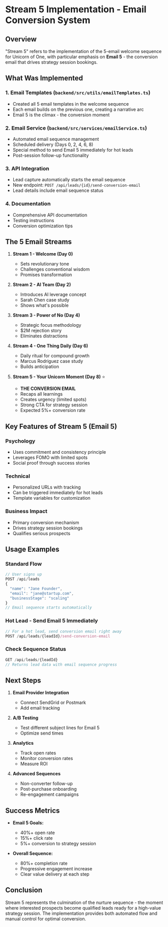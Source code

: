 # Stream 5 Implementation - Email Conversion System

## Overview

"Stream 5" refers to the implementation of the 5-email welcome sequence for Unicorn of One, with particular emphasis on **Email 5** - the conversion email that drives strategy session bookings.

## What Was Implemented

### 1. Email Templates (`backend/src/utils/emailTemplates.ts`)
- Created all 5 email templates in the welcome sequence
- Each email builds on the previous one, creating a narrative arc
- Email 5 is the climax - the conversion moment

### 2. Email Service (`backend/src/services/emailService.ts`)
- Automated email sequence management
- Scheduled delivery (Days 0, 2, 4, 6, 8)
- Special method to send Email 5 immediately for hot leads
- Post-session follow-up functionality

### 3. API Integration
- Lead capture automatically starts the email sequence
- New endpoint: `POST /api/leads/{id}/send-conversion-email`
- Lead details include email sequence status

### 4. Documentation
- Comprehensive API documentation
- Testing instructions
- Conversion optimization tips

## The 5 Email Streams

1. **Stream 1 - Welcome (Day 0)**
   - Sets revolutionary tone
   - Challenges conventional wisdom
   - Promises transformation

2. **Stream 2 - AI Team (Day 2)**
   - Introduces AI leverage concept
   - Sarah Chen case study
   - Shows what's possible

3. **Stream 3 - Power of No (Day 4)**
   - Strategic focus methodology
   - $2M rejection story
   - Eliminates distractions

4. **Stream 4 - One Thing Daily (Day 6)**
   - Daily ritual for compound growth
   - Marcus Rodriguez case study
   - Builds anticipation

5. **Stream 5 - Your Unicorn Moment (Day 8)** ⭐
   - **THE CONVERSION EMAIL**
   - Recaps all learnings
   - Creates urgency (limited spots)
   - Strong CTA for strategy session
   - Expected 5%+ conversion rate

## Key Features of Stream 5 (Email 5)

### Psychology
- Uses commitment and consistency principle
- Leverages FOMO with limited spots
- Social proof through success stories

### Technical
- Personalized URLs with tracking
- Can be triggered immediately for hot leads
- Template variables for customization

### Business Impact
- Primary conversion mechanism
- Drives strategy session bookings
- Qualifies serious prospects

## Usage Examples

### Standard Flow
```javascript
// User signs up
POST /api/leads
{
  "name": "Jane Founder",
  "email": "jane@startup.com",
  "businessStage": "scaling"
}
// Email sequence starts automatically
```

### Hot Lead - Send Email 5 Immediately
```javascript
// For a hot lead, send conversion email right away
POST /api/leads/{leadId}/send-conversion-email
```

### Check Sequence Status
```javascript
GET /api/leads/{leadId}
// Returns lead data with email sequence progress
```

## Next Steps

1. **Email Provider Integration**
   - Connect SendGrid or Postmark
   - Add email tracking

2. **A/B Testing**
   - Test different subject lines for Email 5
   - Optimize send times

3. **Analytics**
   - Track open rates
   - Monitor conversion rates
   - Measure ROI

4. **Advanced Sequences**
   - Non-converter follow-up
   - Post-purchase onboarding
   - Re-engagement campaigns

## Success Metrics

- **Email 5 Goals:**
  - 40%+ open rate
  - 15%+ click rate
  - 5%+ conversion to strategy session

- **Overall Sequence:**
  - 80%+ completion rate
  - Progressive engagement increase
  - Clear value delivery at each step

## Conclusion

Stream 5 represents the culmination of the nurture sequence - the moment where interested prospects become qualified leads ready for a high-value strategy session. The implementation provides both automated flow and manual control for optimal conversion.